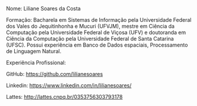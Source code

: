 Nome: Liliane Soares da Costa

Formação: Bacharela em Sistemas de Informação pela Universidade Federal dos Vales do Jequitinhonha e Mucuri (UFVJM), mestre em Ciência da Computação pela Universidade Federal de Viçosa (UFV) e doutoranda em Ciência da Computação pela Universidade Federal de Santa Catarina (UFSC). Possui experiência em Banco de Dados espaciais, Processamento de Linguagem Natural.


Experiência Profissional:


GitHub: https://github.com/lilianesoares

Linkedin: https://www.linkedin.com/in/lilianesoares/

Lattes: http://lattes.cnpq.br/0353756303793178
